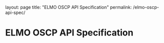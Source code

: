 layout: page
title: "ELMO OSCP API Specification"
permalink: /elmo-oscp-api-spec/

# ELMO OSCP API Specification
